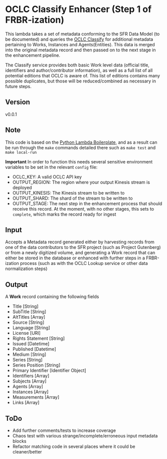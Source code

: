 # OCLC Classify Enhancer (Step 1 of FRBR-ization)
This lambda takes a set of metadata conforming to the SFR Data Model (to be documented) and queries the [OCLC Classify](https://www.oclc.org/developer/develop/web-services/classify.en.html) for additional metadata pertaining to Works, Instances and Agents(Entities). This data is merged into the original metadata record and then passed on to the next stage in the enhancement pipeline.

The Classify service provides both basic Work level data (official title, identifiers and author/contributor information), as well as a full list of all potential editions that OCLC is aware of. This list of editions contains many possible duplicates, but those will be reduced/combined as necessary in future steps.

## Version
v0.0.1

## Note
This code is based on the [Python Lambda Boilerplate](https://github.com/NYPL/python-lambda-boilerplate), and as a result can be run through the `make` commands detailed there such as `make test` and `make local-run`

**Important** In order to function this needs several sensitive environment variables to be set in the relevant `config` file:
- OCLC_KEY: A valid OCLC API key
- OUTPUT_REGION: The region where your output Kinesis stream is deployed
- OUTPUT_KINESIS: The Kinesis stream to be written to
- OUTPUT_SHARD: The shard of the stream to be written to
- OUTPUT_STAGE: The next step in the enhancement process that should receive this record. At the moment, with no other stages, this sets to `complete`, which marks the record ready for ingest

## Input
Accepts a Metadata record generated either by harvesting records from one of the data contributors to the SFR project (such as Project Gutenberg) or from a newly digitized volume, and generating a Work record that can either be stored in the database or enhanced with further steps in a FRBR-ization process (such as with the OCLC Lookup service or other data normalization steps)

## Output
A **Work** record containing the following fields
- Title [String]
- SubTitle [String]
- AltTitles [Array]
- Source [String]
- Language [String]
- License [URI]
- Rights Statement [String]
- Issued [Datetime]
- Published [Datetime]
- Medium [String]
- Series [String]
- Series Position [String]
- Primary Identifier [Identifier Object]
- Identifiers [Array]
- Subjects [Array]
- Agents [Array]
- Instances [Array]
- Measurements [Array]
- Links [Array]


## ToDo

- Add further comments/tests to increase coverage
- Chaos test with various strange/incomplete/erroneous input metadata blocks
- Refactor matching code in several places where it could be cleaner/better

